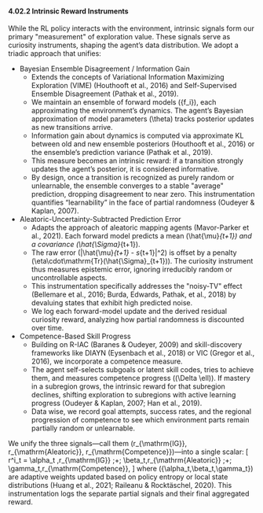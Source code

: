 #### 4.02.2 Intrinsic Reward Instruments

While the RL policy interacts with the environment, intrinsic signals form our primary "measurement" of exploration value. These signals serve as curiosity instruments, shaping the agent’s data distribution. We adopt a triadic approach that unifies:
- Bayesian Ensemble Disagreement / Information Gain
  - Extends the concepts of Variational Information Maximizing Exploration (VIME) (Houthooft et al., 2016) and Self-Supervised Ensemble Disagreement (Pathak et al., 2019).
  - We maintain an ensemble of forward models \(\{f_i\}\), each approximating the environment’s dynamics. The agent’s Bayesian approximation of model parameters \(\theta\) tracks posterior updates as new transitions arrive.
  - Information gain about dynamics is computed via approximate KL between old and new ensemble posteriors (Houthooft et al., 2016) or the ensemble’s prediction variance (Pathak et al., 2019).
  - This measure becomes an intrinsic reward: if a transition strongly updates the agent’s posterior, it is considered informative.
  - By design, once a transition is recognized as purely random or unlearnable, the ensemble converges to a stable "average" prediction, dropping disagreement to near zero. This instrumentation quantifies “learnability” in the face of partial randomness (Oudeyer & Kaplan, 2007).
- Aleatoric-Uncertainty-Subtracted Prediction Error
  - Adapts the approach of aleatoric mapping agents (Mavor-Parker et al., 2021). Each forward model predicts a mean \(\hat{\mu}_{t+1}\) and a covariance \(\hat{\Sigma}_{t+1}\).
  - The raw error \(\|\hat{\mu}_{t+1} - s_{t+1}\|^2\) is offset by a penalty \(\eta\cdot\mathrm{Tr}(\hat{\Sigma}_{t+1})\). The curiosity instrument thus measures epistemic error, ignoring irreducibly random or uncontrollable aspects.
  - This instrumentation specifically addresses the "noisy-TV" effect (Bellemare et al., 2016; Burda, Edwards, Pathak, et al., 2018) by devaluing states that exhibit high predicted noise.
  - We log each forward-model update and the derived residual curiosity reward, analyzing how partial randomness is discounted over time.
- Competence-Based Skill Progress
  - Building on R-IAC (Baranes & Oudeyer, 2009) and skill-discovery frameworks like DIAYN (Eysenbach et al., 2018) or VIC (Gregor et al., 2016), we incorporate a competence measure.
  - The agent self-selects subgoals or latent skill codes, tries to achieve them, and measures competence progress (\(\Delta \ell\)). If mastery in a subregion grows, the intrinsic reward for that subregion declines, shifting exploration to subregions with active learning progress (Oudeyer & Kaplan, 2007; Han et al., 2019).
  - Data wise, we record goal attempts, success rates, and the regional progression of competence to see which environment parts remain partially random or unlearnable.

We unify the three signals—call them \(r_{\mathrm{IG}}, r_{\mathrm{Aleatoric}}, r_{\mathrm{Competence}}\)—into a single scalar:
\[
r^i_t = \alpha_t \,r_{\mathrm{IG}} \;+\; \beta_t\,r_{\mathrm{Aleatoric}}
        \;+\; \gamma_t\,r_{\mathrm{Competence}},
\]
where \(\{\alpha_t,\beta_t,\gamma_t\}\) are adaptive weights updated based on policy entropy or local state distributions (Huang et al., 2021; Raileanu & Rocktäschel, 2020). This instrumentation logs the separate partial signals and their final aggregated reward.

